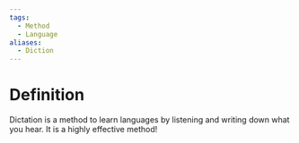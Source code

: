 ```yaml
---
tags:
  - Method
  - Language
aliases:
  - Diction
---
```

# Definition

Dictation is a method to learn languages by listening and writing down what you hear. It is a highly effective method!